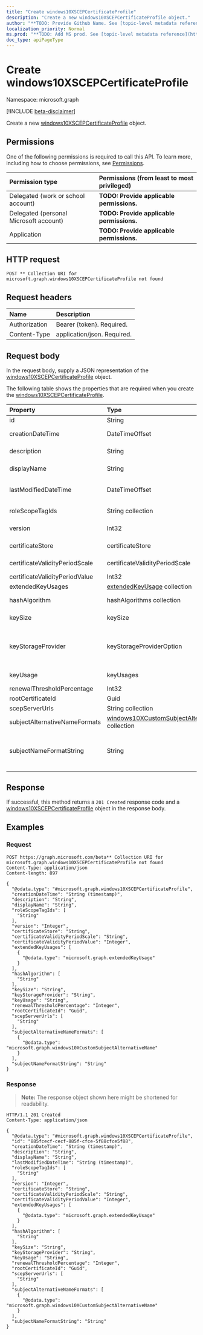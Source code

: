 ```yaml
---
title: "Create windows10XSCEPCertificateProfile"
description: "Create a new windows10XSCEPCertificateProfile object."
author: "**TODO: Provide Github Name. See [topic-level metadata reference](https://msgo.azurewebsites.net/add/document/guidelines/metadata.html#topic-level-metadata)**"
localization_priority: Normal
ms.prod: "**TODO: Add MS prod. See [topic-level metadata reference](https://msgo.azurewebsites.net/add/document/guidelines/metadata.html#topic-level-metadata)**"
doc_type: apiPageType
---
```


# Create windows10XSCEPCertificateProfile
Namespace: microsoft.graph

[!INCLUDE [beta-disclaimer](../../includes/beta-disclaimer.md)]

Create a new [windows10XSCEPCertificateProfile](../resources/windows10xscepcertificateprofile.md) object.

## Permissions
One of the following permissions is required to call this API. To learn more, including how to choose permissions, see [Permissions](/graph/permissions-reference).

|Permission type|Permissions (from least to most privileged)|
|:---|:---|
|Delegated (work or school account)|**TODO: Provide applicable permissions.**|
|Delegated (personal Microsoft account)|**TODO: Provide applicable permissions.**|
|Application|**TODO: Provide applicable permissions.**|

## HTTP request

<!-- {
  "blockType": "ignored"
}
-->
``` http
POST ** Collection URI for microsoft.graph.windows10XSCEPCertificateProfile not found
```

## Request headers
|Name|Description|
|:---|:---|
|Authorization|Bearer {token}. Required.|
|Content-Type|application/json. Required.|

## Request body
In the request body, supply a JSON representation of the [windows10XSCEPCertificateProfile](../resources/windows10xscepcertificateprofile.md) object.

The following table shows the properties that are required when you create the [windows10XSCEPCertificateProfile](../resources/windows10xscepcertificateprofile.md).

|Property|Type|Description|
|:---|:---|:---|
|id|String|**TODO: Add Description** Inherited from [entity](../resources/entity.md)|
|creationDateTime|DateTimeOffset|DateTime profile was created Inherited from [deviceManagementResourceAccessProfileBase](../resources/devicemanagementresourceaccessprofilebase.md)|
|description|String|Profile description Inherited from [deviceManagementResourceAccessProfileBase](../resources/devicemanagementresourceaccessprofilebase.md)|
|displayName|String|Profile display name Inherited from [deviceManagementResourceAccessProfileBase](../resources/devicemanagementresourceaccessprofilebase.md)|
|lastModifiedDateTime|DateTimeOffset|DateTime profile was last modified Inherited from [deviceManagementResourceAccessProfileBase](../resources/devicemanagementresourceaccessprofilebase.md)|
|roleScopeTagIds|String collection|Scope Tags Inherited from [deviceManagementResourceAccessProfileBase](../resources/devicemanagementresourceaccessprofilebase.md)|
|version|Int32|Version of the profile Inherited from [deviceManagementResourceAccessProfileBase](../resources/devicemanagementresourceaccessprofilebase.md)|
|certificateStore|certificateStore|Target store certificate. Possible values are: `user`, `machine`.|
|certificateValidityPeriodScale|certificateValidityPeriodScale|Scale for the Certificate Validity Period. Possible values are: `days`, `months`, `years`.|
|certificateValidityPeriodValue|Int32|Value for the Certificate Validity Period|
|extendedKeyUsages|[extendedKeyUsage](../resources/extendedkeyusage.md) collection|Extended Key Usage (EKU) settings.|
|hashAlgorithm|hashAlgorithms collection|SCEP Hash Algorithm. Possible values are: `sha1`, `sha2`.|
|keySize|keySize|SCEP Key Size. Possible values are: `size1024`, `size2048`, `size4096`.|
|keyStorageProvider|keyStorageProviderOption|Key Storage Provider (KSP). Possible values are: `useTpmKspOtherwiseUseSoftwareKsp`, `useTpmKspOtherwiseFail`, `usePassportForWorkKspOtherwiseFail`, `useSoftwareKsp`.|
|keyUsage|keyUsages|SCEP Key Usage. Possible values are: `keyEncipherment`, `digitalSignature`.|
|renewalThresholdPercentage|Int32|Certificate renewal threshold percentage|
|rootCertificateId|Guid|Trusted Root Certificate ID|
|scepServerUrls|String collection|SCEP Server Url(s).|
|subjectAlternativeNameFormats|[windows10XCustomSubjectAlternativeName](../resources/windows10xcustomsubjectalternativename.md) collection|Custom AAD Attributes.|
|subjectNameFormatString|String|Custom format to use with SubjectNameFormat = Custom. Example: CN={{EmailAddress}},E={{EmailAddress}},OU=Enterprise Users,O=Contoso Corporation,L=Redmond,ST=WA,C=US|



## Response

If successful, this method returns a `201 Created` response code and a [windows10XSCEPCertificateProfile](../resources/windows10xscepcertificateprofile.md) object in the response body.

## Examples

### Request
<!-- {
  "blockType": "request",
  "name": "create_windows10xscepcertificateprofile_from_"
}
-->
``` http
POST https://graph.microsoft.com/beta** Collection URI for microsoft.graph.windows10XSCEPCertificateProfile not found
Content-Type: application/json
Content-length: 897

{
  "@odata.type": "#microsoft.graph.windows10XSCEPCertificateProfile",
  "creationDateTime": "String (timestamp)",
  "description": "String",
  "displayName": "String",
  "roleScopeTagIds": [
    "String"
  ],
  "version": "Integer",
  "certificateStore": "String",
  "certificateValidityPeriodScale": "String",
  "certificateValidityPeriodValue": "Integer",
  "extendedKeyUsages": [
    {
      "@odata.type": "microsoft.graph.extendedKeyUsage"
    }
  ],
  "hashAlgorithm": [
    "String"
  ],
  "keySize": "String",
  "keyStorageProvider": "String",
  "keyUsage": "String",
  "renewalThresholdPercentage": "Integer",
  "rootCertificateId": "Guid",
  "scepServerUrls": [
    "String"
  ],
  "subjectAlternativeNameFormats": [
    {
      "@odata.type": "microsoft.graph.windows10XCustomSubjectAlternativeName"
    }
  ],
  "subjectNameFormatString": "String"
}
```


### Response
>**Note:** The response object shown here might be shortened for readability.
<!-- {
  "blockType": "response",
  "truncated": true,
  "@odata.type": "microsoft.graph.windows10XSCEPCertificateProfile"
}
-->
``` http
HTTP/1.1 201 Created
Content-Type: application/json

{
  "@odata.type": "#microsoft.graph.windows10XSCEPCertificateProfile",
  "id": "885fcecf-cecf-885f-cfce-5f88cfce5f88",
  "creationDateTime": "String (timestamp)",
  "description": "String",
  "displayName": "String",
  "lastModifiedDateTime": "String (timestamp)",
  "roleScopeTagIds": [
    "String"
  ],
  "version": "Integer",
  "certificateStore": "String",
  "certificateValidityPeriodScale": "String",
  "certificateValidityPeriodValue": "Integer",
  "extendedKeyUsages": [
    {
      "@odata.type": "microsoft.graph.extendedKeyUsage"
    }
  ],
  "hashAlgorithm": [
    "String"
  ],
  "keySize": "String",
  "keyStorageProvider": "String",
  "keyUsage": "String",
  "renewalThresholdPercentage": "Integer",
  "rootCertificateId": "Guid",
  "scepServerUrls": [
    "String"
  ],
  "subjectAlternativeNameFormats": [
    {
      "@odata.type": "microsoft.graph.windows10XCustomSubjectAlternativeName"
    }
  ],
  "subjectNameFormatString": "String"
}
```

